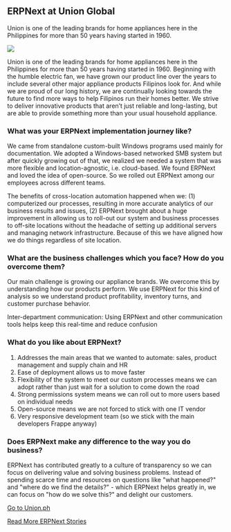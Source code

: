 <section class='top-section'>
	<h1>ERPNext at Union Global</h1>
	<p class='lead'>Union is one of the leading brands for home appliances here in the Philippines for more than 50 years having started in 1960.</p>
	<img class='greyscale' src='/assets/foundation/img/stories/union.jpg'>
</section>

Union is one of the leading brands for home appliances here in the Philippines for more than 50 years having started in 1960. Beginning with the humble electric fan, we have grown our product line over the years to include several other major appliance products Filipinos look for.  And while we are proud of our long history, we are continually looking towards the future to find more ways to help Filipinos run their homes better. We strive to deliver innovative products that aren’t just reliable and long-lasting, but are able to provide something more than your usual household appliance.

### What was your ERPNext implementation journey like?

We came from standalone custom-built Windows programs used mainly for documentation. We adopted a Windows-based networked SMB system but after quickly growing out of that, we realized we needed a system that was more flexible and location-agnostic, i.e. cloud-based. We found ERPNext and loved the idea of open-source. So we rolled out ERPNext among our employees across different teams.

The benefits of cross-location automation happened when we: (1) computerized our processes, resulting in more accurate analytics of our business results and issues, (2) ERPNext brought about a huge improvement in allowing us to roll-out our system and business processes to off-site locations without the headache of setting up additional servers and managing network infrastructure. Because of this we have aligned how we do things regardless of site location.

### What are the business challenges which you face? How do you overcome them?

Our main challenge is growing our appliance brands. We overcome this by understanding how our products perform. We use ERPNext for this kind of analysis so we understand product profitability, inventory turns, and customer purchase behavior.

Inter-department communication: Using ERPNext and other communication tools helps keep this real-time and reduce confusion

### What do you like about ERPNext?

1. Addresses the main areas that we wanted to automate: sales, product management and supply chain and HR
1. Ease of deployment allows us to move faster
1. Flexibility of the system to meet our custom processes means we can adopt rather than just wait for a solution to come down the road
1. Strong permissions system means we can roll out to more users based on individual needs
1. Open-source means we are not forced to stick with one IT vendor
1. Very responsive development team (so we stick with the main developers Frappe anyway)

### Does ERPNext make any difference to the way you do business?

ERPNext has contributed greatly to a culture of transparency so we can focus on delivering value and solving business problems. Instead of spending scarce time and resources on questions like "what happened?" and "where do we find the details?" - which ERPNext helps greatly in, we can focus on "how do we solve this?" and delight our customers.

<section class='text-center mt-5'>
	<p><a href='https://union.ph' class='btn btn-secondary btn-sm'
		target='_blank'>Go to Union.ph</a></p>
	<p><a class='text-muted' href='/stories'>Read More ERPNext Stories</a></p>
</section>